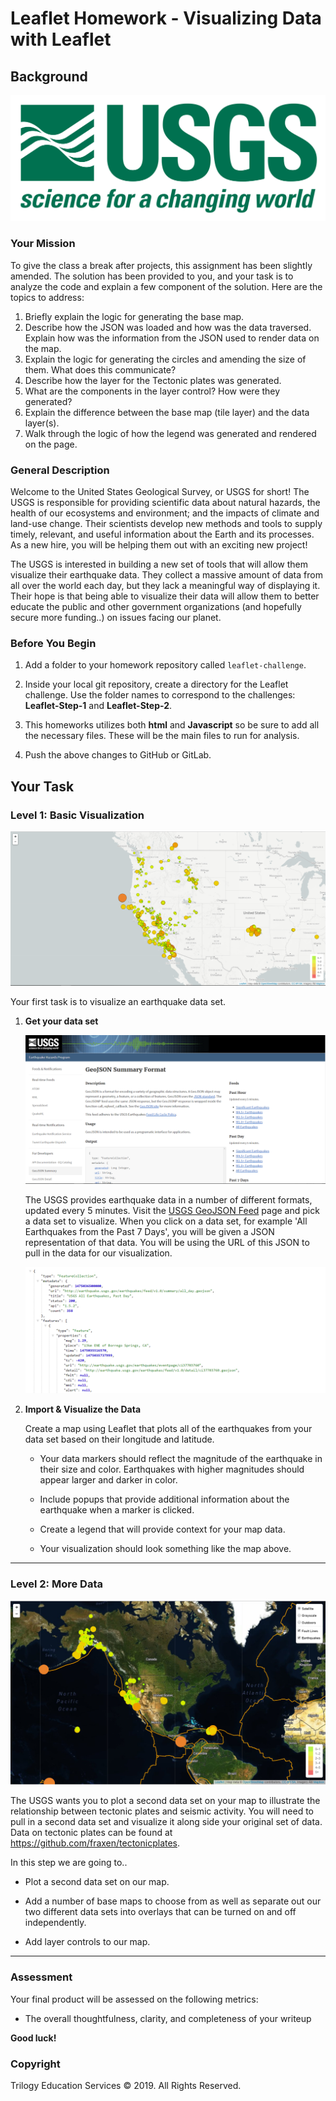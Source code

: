 # Leaflet Homework - Visualizing Data with Leaflet

## Background

![1-Logo](Images/1-Logo.png)

### Your Mission

To give the class a break after projects, this assignment has been slightly amended. The solution has been provided to you, and your task is to analyze the code and explain a few component of the solution. Here are the topics to address:
1.	Briefly explain the logic for generating the base map.
2.	Describe how the JSON was loaded and how was the data traversed. Explain how was the information from the JSON used to render data on the map.
3.	Explain the logic for generating the circles and amending the size of them. What does this communicate?
4.	Describe how the layer for the Tectonic plates was generated. 
5.	What are the components in the layer control? How were they generated? 
6.	Explain the difference between the base map (tile layer) and the data layer(s).
7.	Walk through the logic of how the legend was generated and rendered on the page.

### General Description

Welcome to the United States Geological Survey, or USGS for short! The USGS is responsible for providing scientific data about natural hazards, the health of our ecosystems and environment; and the impacts of climate and land-use change. Their scientists develop new methods and tools to supply timely, relevant, and useful information about the Earth and its processes. As a new hire, you will be helping them out with an exciting new project!

The USGS is interested in building a new set of tools that will allow them visualize their earthquake data. They collect a massive amount of data from all over the world each day, but they lack a meaningful way of displaying it. Their hope is that being able to visualize their data will allow them to better educate the public and other government organizations (and hopefully secure more funding..) on issues facing our planet.

### Before You Begin

1. Add a folder to your homework repository called `leaflet-challenge`.

2. Inside your local git repository, create a directory for the Leaflet challenge. Use the folder names to correspond to the challenges: **Leaflet-Step-1** and **Leaflet-Step-2**.

3. This homeworks utilizes both **html** and **Javascript** so be sure to add all the necessary files. These will be the main files to run for analysis.

4. Push the above changes to GitHub or GitLab.

## Your Task

### Level 1: Basic Visualization

![2-BasicMap](Images/2-BasicMap.png)

Your first task is to visualize an earthquake data set.

1. **Get your data set**

   ![3-Data](Images/3-Data.png)

   The USGS provides earthquake data in a number of different formats, updated every 5 minutes. Visit the [USGS GeoJSON Feed](http://earthquake.usgs.gov/earthquakes/feed/v1.0/geojson.php) page and pick a data set to visualize. When you click on a data set, for example 'All Earthquakes from the Past 7 Days', you will be given a JSON representation of that data. You will be using the URL of this JSON to pull in the data for our visualization.

   ![4-JSON](Images/4-JSON.png)

2. **Import & Visualize the Data**

   Create a map using Leaflet that plots all of the earthquakes from your data set based on their longitude and latitude.

   * Your data markers should reflect the magnitude of the earthquake in their size and color. Earthquakes with higher magnitudes should appear larger and darker in color.

   * Include popups that provide additional information about the earthquake when a marker is clicked.

   * Create a legend that will provide context for your map data.

   * Your visualization should look something like the map above.

- - -

### Level 2: More Data 

![5-Advanced](Images/5-Advanced.png)

The USGS wants you to plot a second data set on your map to illustrate the relationship between tectonic plates and seismic activity. You will need to pull in a second data set and visualize it along side your original set of data. Data on tectonic plates can be found at <https://github.com/fraxen/tectonicplates>.

In this step we are going to..

* Plot a second data set on our map.

* Add a number of base maps to choose from as well as separate out our two different data sets into overlays that can be turned on and off independently.

* Add layer controls to our map.

- - -

### Assessment

Your final product will be assessed on the following metrics:

* The overall thoughtfulness, clarity, and completeness of your writeup

**Good luck!**

### Copyright

Trilogy Education Services © 2019. All Rights Reserved.
